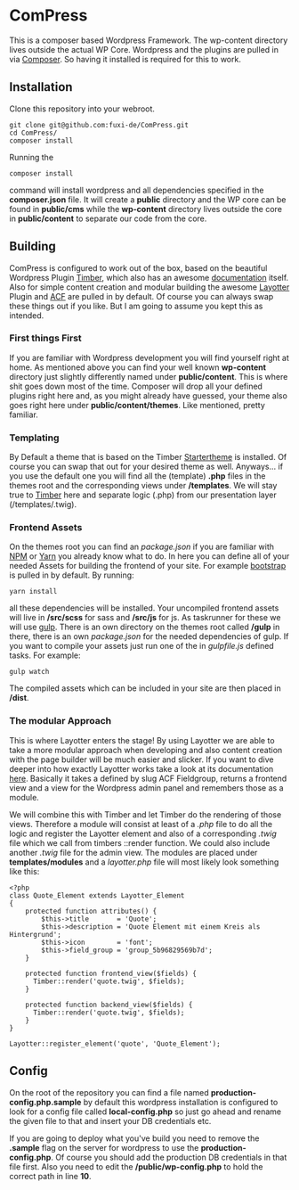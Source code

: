 # ComPress

This is a composer based Wordpress Framework. The wp-content directory lives outside the actual WP Core. Wordpress and the plugins are pulled in via [Composer](https://getcomposer.org/). So having it installed is required for this to work.

## Installation

Clone this repository into your webroot.

```shell
git clone git@github.com:fuxi-de/ComPress.git
cd ComPress/
composer install
```

Running the
```shell
composer install
```
command will install wordpress and all dependencies specified in the __composer.json__ file. It will create a __public__ directory and the WP core can be found in __public/cms__ while the __wp-content__ directory lives outside the core in __public/content__ to separate our code from the core.

## Building

ComPress is configured to work out of the box, based on the beautiful Wordpress Plugin [Timber](https://www.upstatement.com/timber/), which also has an awesome [documentation](https://timber.github.io/docs/) itself. Also for simple content creation and modular building the awesome [Layotter](http://docs.layotter.com/) Plugin and [ACF](https://www.advancedcustomfields.com/) are pulled in by default. Of course you can always swap these things out if you like. But I am going to assume you kept this as intended.

### First things First

If you are familiar with Wordpress development you will find yourself right at home. As mentioned above you can find your well known __wp-content__ directory just slightly differently named under __public/content__. This is where shit goes down most of the time. Composer will drop all your defined plugins right here and, as you might already have guessed, your theme also goes right here under __public/content/themes__. Like mentioned, pretty familiar.

### Templating

By Default a theme that is based on the Timber [Startertheme](https://github.com/timber/starter-theme.git) is installed. Of course you can swap that out for your desired theme as well. Anyways... if you use the default one you will find all the (template) __.php__ files in the themes root and the corresponding views under __/templates__. We will stay true to [Timber](https://timber.github.io/docs/guides/custom-page-templates/) here and separate logic (.php) from our presentation layer (/templates/.twig).

### Frontend Assets

On the themes root you can find an *package.json* if you are familiar with [NPM](https://www.npmjs.com/) or [Yarn](https://yarnpkg.com/lang/en/) you already know what to do. In here you can define all of your needed Assets for building the frontend of your site. For example [bootstrap](getbootstrap.com) is pulled in by default.
By running:

```shell
yarn install
```

all these dependencies will be installed. Your uncompiled frontend assets will live in __/src/scss__ for sass and __/src/js__ for js. As taskrunner for these we will use [gulp](https://gulpjs.com/). There is an own directory on the themes root called __/gulp__ in there, there is an own *package.json* for the needed dependencies of gulp. If you want to compile your assets just run one of the in *gulpfile.js* defined tasks. For example:

```shell
gulp watch
```

The compiled assets which can be included in your site are then placed in __/dist__.

### The modular Approach

This is where Layotter enters the stage! By using Layotter we are able to take a more modular approach when developing and also content creation with the page builder will be much easier and slicker. If you want to dive deeper into how exactly Layotter works take a look at its documentation [here](http://docs.layotter.com/). Basically it takes a defined by slug ACF Fieldgroup, returns a frontend view and a view for the Wordpress admin panel and remembers those as a module.

We will combine this with Timber and let Timber do the rendering of those views. Therefore a module will consist at least of a *.php* file to do all the logic and register the Layotter element and also of a corresponding *.twig* file which we call from timbers ::render function. We could also include another *.twig* file for the admin view. The modules are placed under __templates/modules__ and a *layotter.php* file will most likely look something like this:

```shell
<?php
class Quote_Element extends Layotter_Element
{
    protected function attributes() {
        $this->title       = 'Quote';
        $this->description = 'Quote Element mit einem Kreis als Hintergrund';
        $this->icon        = 'font';
        $this->field_group = 'group_5b96829569b7d';
    }

    protected function frontend_view($fields) {
      Timber::render('quote.twig', $fields);
    }

    protected function backend_view($fields) {
      Timber::render('quote.twig', $fields);
    }
}

Layotter::register_element('quote', 'Quote_Element');
```


## Config

On the root of the repository you can find a file named __production-config.php.sample__ by default this wordpress installation is configured to look for a config file called __local-config.php__ so just go ahead and rename the given file to that and insert your DB credentials etc.

If you are going to deploy what you've build you need to remove the __.sample__ flag on the server for wordpress to use the __production-config.php__. Of course you should add the production DB credentials in that file first. Also you need to edit the __/public/wp-config.php__ to hold the correct path in line __10__.
